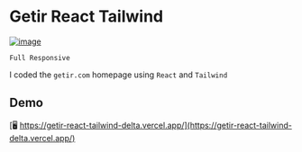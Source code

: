 # Getir React Tailwind

[![image](https://i.hizliresim.com/r9b765d.png)](https://hizliresim.com/r9b765d)

`Full Responsive`

I coded the `getir.com` homepage using `React` and `Tailwind`

## Demo

[🖥️ https://getir-react-tailwind-delta.vercel.app/](https://getir-react-tailwind-delta.vercel.app/)
